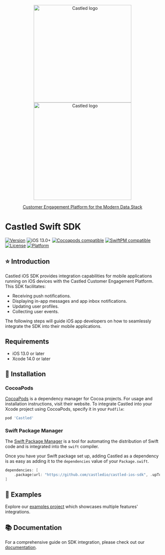 <p align="center">
  <a href="https://castled.io/#gh-light-mode-only">
    <img src="https://cdn.castled.io/logo/castled_logo_light_mode.png" width="318px" alt="Castled logo" />
  </a>
  <a href="https://castled.io/#gh-dark-mode-only">
    <img src="https://cdn.castled.io/logo/castled_logo_dark_mode.png" width="318px" alt="Castled logo" />
    <p align="center">Customer Engagement Platform for the Modern Data Stack</p>
  </a>
</p>

# Castled Swift SDK  
[![Version](https://img.shields.io/cocoapods/v/Castled.svg?style=flat)](https://cocoapods.org/pods/Castled)
![iOS 13.0+](https://img.shields.io/badge/iOS-13.0+-blue.svg)
[![Cocoapods compatible](https://img.shields.io/badge/Cocoapods-compatible-brightgreen.svg)](https://cocoapods.org/pods/Castled)
[![SwiftPM compatible](https://img.shields.io/badge/SwiftPM-compatible-brightgreen.svg)](https://swift.org/package-manager/)
[![License](https://img.shields.io/cocoapods/l/Castled.svg?style=flat)](https://github.com/castledio/castled-ios-sdk/blob/main/LICENSE)
[![Platform](https://img.shields.io/cocoapods/p/Castled.svg?style=flat)](https://docs.castled.io/developer-resources/sdk-integration/ios/installation)

## ⭐ Introduction

Castled iOS SDK provides integration capabilities for mobile applications running on iOS devices with the Castled Customer Engagement Platform. This SDK facilitates:
- Receiving push notifications.
- Displaying in-app messages and app inbox notifications.
- Updating user profiles.
- Collecting user events.

The following steps will guide iOS app developers on how to seamlessly integrate the SDK into their mobile applications.

## Requirements

- iOS 13.0 or later
- Xcode 14.0 or later

## 🎢 Installation

### CocoaPods

[CocoaPods](https://cocoapods.org) is a dependency manager for Cocoa projects. For usage and installation instructions, visit their website. To integrate Castled into your Xcode project using CocoaPods, specify it in your `Podfile`:

```ruby
pod 'Castled'
```

### Swift Package Manager

The [Swift Package Manager](https://swift.org/package-manager/) is a tool for automating the distribution of Swift code and is integrated into the `swift` compiler.

Once you have your Swift package set up, adding Castled as a dependency is as easy as adding it to the `dependencies` value of your `Package.swift`.

```swift
dependencies: [
    .package(url: "https://github.com/castledio/castled-ios-sdk", .upToNextMajor(from: "2.3.4"))
]
```
## 🎁 Examples

Explore our [examples project](https://github.com/castledio/castled-ios-sdk/tree/main/Example) which showcases multiple features' integrations.


## 📚 Documentation

For a comprehensive guide on SDK integration, please check out our [documentation](https://docs.castled.io/developer-resources/sdk-integration/ios/initialization "Castled Developer Documentation").
